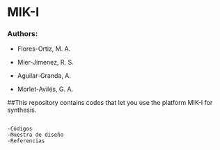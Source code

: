 # MIK-I


### Authors:
- Flores-Ortiz, M. A.
* Mier-Jimenez, R. S.
+ Aguilar-Granda, A.
- Morlet-Avilés, G. A.

##This repository contains codes that let you use the platform MIK-I for synthesis.

```

-Códigos  
-Muestra de diseño
-Referencias  

```
